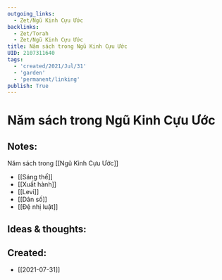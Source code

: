 ```yaml
---
outgoing_links:
  - Zet/Ngũ Kinh Cựu Ước
backlinks:
  - Zet/Torah
  - Zet/Ngũ Kinh Cựu Ước
title: Năm sách trong Ngũ Kinh Cựu Ước
UID: 2107311640
tags:
  - 'created/2021/Jul/31'
  - 'garden'
  - 'permanent/linking'
publish: True
---
```

# Năm sách trong Ngũ Kinh Cựu Ước

## Notes:
Năm sách trong [[Ngũ Kinh Cựu Ước]]
- [[Sáng thế]]
- [[Xuất hành]]
- [[Levi]]
- [[Dân số]]
- [[Đệ nhị luật]]

## Ideas & thoughts:



## Created:
- [[2021-07-31]]
